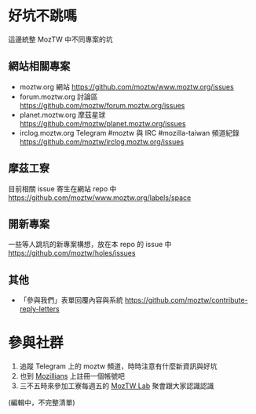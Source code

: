 # 好坑不跳嗎
這邊統整 MozTW 中不同專案的坑

## 網站相關專案
- moztw.org 網站  https://github.com/moztw/www.moztw.org/issues
- forum.moztw.org 討論區  https://github.com/moztw/forum.moztw.org/issues
- planet.moztw.org 摩茲星球  https://github.com/moztw/planet.moztw.org/issues
- irclog.moztw.org Telegram #moztw 與 IRC #mozilla-taiwan 頻道紀錄  https://github.com/moztw/irclog.moztw.org/issues

## 摩茲工寮
目前相關 issue 寄生在網站 repo 中
https://github.com/moztw/www.moztw.org/labels/space

## 開新專案
一些等人跳坑的新專案構想，放在本 repo 的 issue 中
https://github.com/moztw/holes/issues

## 其他
- 「參與我們」表單回覆內容與系統 https://github.com/moztw/contribute-reply-letters


# 參與社群
1. 追蹤 Telegram 上的 moztw 頻道，時時注意有什麼新資訊與好坑
2. 也到 [Mozillians](mozillians.org) 上註冊一個帳號吧
3. 三不五時來參加工寮每週五的 [MozTW Lab](http://moztw.org/events/moztw-lab) 聚會跟大家認識認識

(編輯中，不完整清單)
